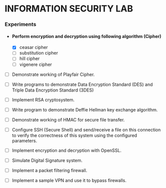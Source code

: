 # INFORMATION SECURITY LAB

### Experiments

- ####  Perform encryption and decryption using following algorithm (Cipher)
  - [X] ceasar cipher
  - [ ] substitution cipher
  - [ ] hill cipher
  - [ ] vigenere cipher
  
- [ ] Demonstrate working of Playfair Cipher.
- [ ] Write programs to demonstrate Data Encryption Standard (DES) and Triple Data Encryption Standard (3DES)
- [ ] Implement RSA cryptosystem.
- [ ] Write program to demonstrate Deffie Hellman key exchange algorithm.
- [ ] Demonstrate working of HMAC for secure file transfer.
- [ ] Configure SSH (Secure Shell) and send/receive a file on this connection to verify the correctness of this system using the configured parameters.
- [ ] Implement encryption and decryption with OpenSSL.
- [ ] Simulate Digital Signature system.
- [ ] Implement a packet filtering firewall.
- [ ] Implement a sample VPN and use it to bypass firewalls.


